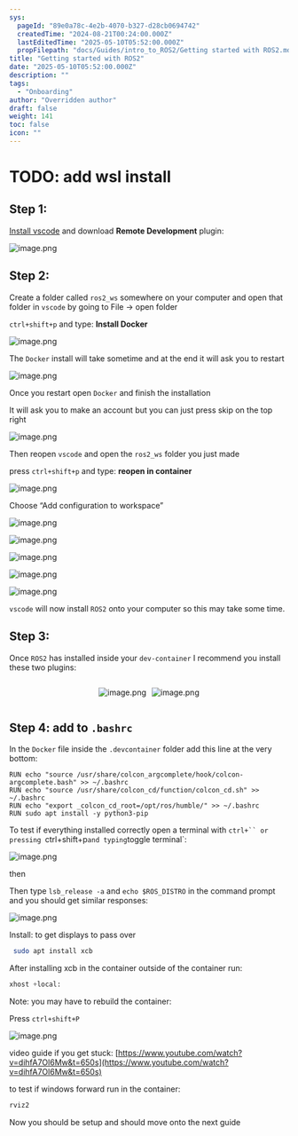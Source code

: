 ```yaml
---
sys:
  pageId: "89e0a78c-4e2b-4070-b327-d28cb0694742"
  createdTime: "2024-08-21T00:24:00.000Z"
  lastEditedTime: "2025-05-10T05:52:00.000Z"
  propFilepath: "docs/Guides/intro_to_ROS2/Getting started with ROS2.md"
title: "Getting started with ROS2"
date: "2025-05-10T05:52:00.000Z"
description: ""
tags:
  - "Onboarding"
author: "Overridden author"
draft: false
weight: 141
toc: false
icon: ""
---
```


# TODO: add wsl install

## Step 1:

[Install vscode](https://code.visualstudio.com/download) and download **Remote Development** plugin:

![image.png](https://prod-files-secure.s3.us-west-2.amazonaws.com/d518164a-d88e-44d1-a4ee-3adb3bd8bce0/efb52993-1881-4a40-b95e-6f020334f022/image.png?X-Amz-Algorithm=AWS4-HMAC-SHA256&X-Amz-Content-Sha256=UNSIGNED-PAYLOAD&X-Amz-Credential=ASIAZI2LB466X6URJ7PC%2F20250529%2Fus-west-2%2Fs3%2Faws4_request&X-Amz-Date=20250529T050957Z&X-Amz-Expires=3600&X-Amz-Security-Token=IQoJb3JpZ2luX2VjELz%2F%2F%2F%2F%2F%2F%2F%2F%2F%2FwEaCXVzLXdlc3QtMiJHMEUCIQDIZtdGUFVc6ge70l%2B023EeEX2j8Wk%2Fux8K4QndG0e69gIgReGjFiHg6UwEKuXmQO2kcKxGRqQ56jwnxXPjONdJnmUqiAQIhf%2F%2F%2F%2F%2F%2F%2F%2F%2F%2FARAAGgw2Mzc0MjMxODM4MDUiDLNx1HRFduC9OfjDpSrcA7l2zP%2Fqm3svWYfIVb7FbiQPQe8ZzbvyUh%2BAJsC6JO1%2BdZcEbGNz8P7dxDiOVRGV%2Fa57Ub%2BMjNqH1mM8H%2FBKyEi1oD9tkBoo305x0vXx5pRqKRjCrAvexChJg9RDWlQuvQ%2F2%2BbiCbqOFjaSL3%2BiQorA9q13aQuWxQ8HLhL7dXyCip6ZSoFPpskc9xqsbfaM25kM9xXF9KDZHS7i18hjdqgY0LyMWZwysiff0BZ%2Fprw44qufO8HEcFIdW2Bz88Wmv5cHd20JDAVOayphagd6DJTeCGk9LvG2nuBnv8JL3WjBtGzwr1fZLc8IMZSiu7OI%2BMfXnZWL74oB4TVhn7%2BoQEB1xCdKNbL9d4iKLrDrpGlH6fxKJ8vXLc38BM7bJpRriVHnWRdqM4SCT2DN0gkOqpQd%2B5UcElFR%2FZVgVWNw3MiGagBvLE1y1pXpcMbg%2FJSWR%2Bc4HT7ONSr64dKCDLb1L6UkYLR6CdUxNJv3nxjxwWKgius0lyPBxK2843fyJJ2k7c1z%2FBoplAFArseUNDXqsJwL4EcZVPt%2Bqc%2FHdJho8SNjFu2YRMFlO%2B9%2FaTeIXhRFMis%2FjZbvC41NOx4SKXgT%2FlqJsq4hdA1ijE5BNm9SQiIhu8WqwHMHwA%2FyG2FHYMMmv38EGOqUBElPIolUKUrbUBKw4Zv8fAA5IJxGMRxLNi96nh4gfW6UW15TwTExcH2FtYwdBPcuM%2FWd4Un1ZC0%2FB%2F7hiOIQ%2Fhs8iRtyUN6zxpXa7TPvTTu0hKaj6VF7q6C4etgvm5udMPbZOYNzz6beqYPFIdMCKGj5Wn9oneVZKgJN%2B7HV%2FIK6PAiYL5Rqs%2B7POgXUnNs5wQjmVYJbhDhhrGAhdnOD4Uibz5E3l&X-Amz-Signature=6d1e49fac58e056c6fc165d0a40cf1abd8302012c2b38be8a6d3d81a52088b28&X-Amz-SignedHeaders=host&x-id=GetObject)

## Step 2:

Create a folder called `ros2_ws` somewhere on your computer and open that folder in `vscode` by going to File → open folder 

`ctrl+shift+p` and type: **Install Docker**

![image.png](https://prod-files-secure.s3.us-west-2.amazonaws.com/d518164a-d88e-44d1-a4ee-3adb3bd8bce0/2269dc0e-1cd5-47ff-bceb-c04ad9b2eab0/image.png?X-Amz-Algorithm=AWS4-HMAC-SHA256&X-Amz-Content-Sha256=UNSIGNED-PAYLOAD&X-Amz-Credential=ASIAZI2LB466X6URJ7PC%2F20250529%2Fus-west-2%2Fs3%2Faws4_request&X-Amz-Date=20250529T050957Z&X-Amz-Expires=3600&X-Amz-Security-Token=IQoJb3JpZ2luX2VjELz%2F%2F%2F%2F%2F%2F%2F%2F%2F%2FwEaCXVzLXdlc3QtMiJHMEUCIQDIZtdGUFVc6ge70l%2B023EeEX2j8Wk%2Fux8K4QndG0e69gIgReGjFiHg6UwEKuXmQO2kcKxGRqQ56jwnxXPjONdJnmUqiAQIhf%2F%2F%2F%2F%2F%2F%2F%2F%2F%2FARAAGgw2Mzc0MjMxODM4MDUiDLNx1HRFduC9OfjDpSrcA7l2zP%2Fqm3svWYfIVb7FbiQPQe8ZzbvyUh%2BAJsC6JO1%2BdZcEbGNz8P7dxDiOVRGV%2Fa57Ub%2BMjNqH1mM8H%2FBKyEi1oD9tkBoo305x0vXx5pRqKRjCrAvexChJg9RDWlQuvQ%2F2%2BbiCbqOFjaSL3%2BiQorA9q13aQuWxQ8HLhL7dXyCip6ZSoFPpskc9xqsbfaM25kM9xXF9KDZHS7i18hjdqgY0LyMWZwysiff0BZ%2Fprw44qufO8HEcFIdW2Bz88Wmv5cHd20JDAVOayphagd6DJTeCGk9LvG2nuBnv8JL3WjBtGzwr1fZLc8IMZSiu7OI%2BMfXnZWL74oB4TVhn7%2BoQEB1xCdKNbL9d4iKLrDrpGlH6fxKJ8vXLc38BM7bJpRriVHnWRdqM4SCT2DN0gkOqpQd%2B5UcElFR%2FZVgVWNw3MiGagBvLE1y1pXpcMbg%2FJSWR%2Bc4HT7ONSr64dKCDLb1L6UkYLR6CdUxNJv3nxjxwWKgius0lyPBxK2843fyJJ2k7c1z%2FBoplAFArseUNDXqsJwL4EcZVPt%2Bqc%2FHdJho8SNjFu2YRMFlO%2B9%2FaTeIXhRFMis%2FjZbvC41NOx4SKXgT%2FlqJsq4hdA1ijE5BNm9SQiIhu8WqwHMHwA%2FyG2FHYMMmv38EGOqUBElPIolUKUrbUBKw4Zv8fAA5IJxGMRxLNi96nh4gfW6UW15TwTExcH2FtYwdBPcuM%2FWd4Un1ZC0%2FB%2F7hiOIQ%2Fhs8iRtyUN6zxpXa7TPvTTu0hKaj6VF7q6C4etgvm5udMPbZOYNzz6beqYPFIdMCKGj5Wn9oneVZKgJN%2B7HV%2FIK6PAiYL5Rqs%2B7POgXUnNs5wQjmVYJbhDhhrGAhdnOD4Uibz5E3l&X-Amz-Signature=505ea4f059bbd8e3045f06049ef62e395ba3dd5986ee7e8aeed76e05ffa46c2e&X-Amz-SignedHeaders=host&x-id=GetObject)

The `Docker` install will take sometime and at the end it will ask you to restart

![image.png](https://prod-files-secure.s3.us-west-2.amazonaws.com/d518164a-d88e-44d1-a4ee-3adb3bd8bce0/ed233f78-be33-4b1f-b89c-9c346c0e961e/image.png?X-Amz-Algorithm=AWS4-HMAC-SHA256&X-Amz-Content-Sha256=UNSIGNED-PAYLOAD&X-Amz-Credential=ASIAZI2LB466X6URJ7PC%2F20250529%2Fus-west-2%2Fs3%2Faws4_request&X-Amz-Date=20250529T050957Z&X-Amz-Expires=3600&X-Amz-Security-Token=IQoJb3JpZ2luX2VjELz%2F%2F%2F%2F%2F%2F%2F%2F%2F%2FwEaCXVzLXdlc3QtMiJHMEUCIQDIZtdGUFVc6ge70l%2B023EeEX2j8Wk%2Fux8K4QndG0e69gIgReGjFiHg6UwEKuXmQO2kcKxGRqQ56jwnxXPjONdJnmUqiAQIhf%2F%2F%2F%2F%2F%2F%2F%2F%2F%2FARAAGgw2Mzc0MjMxODM4MDUiDLNx1HRFduC9OfjDpSrcA7l2zP%2Fqm3svWYfIVb7FbiQPQe8ZzbvyUh%2BAJsC6JO1%2BdZcEbGNz8P7dxDiOVRGV%2Fa57Ub%2BMjNqH1mM8H%2FBKyEi1oD9tkBoo305x0vXx5pRqKRjCrAvexChJg9RDWlQuvQ%2F2%2BbiCbqOFjaSL3%2BiQorA9q13aQuWxQ8HLhL7dXyCip6ZSoFPpskc9xqsbfaM25kM9xXF9KDZHS7i18hjdqgY0LyMWZwysiff0BZ%2Fprw44qufO8HEcFIdW2Bz88Wmv5cHd20JDAVOayphagd6DJTeCGk9LvG2nuBnv8JL3WjBtGzwr1fZLc8IMZSiu7OI%2BMfXnZWL74oB4TVhn7%2BoQEB1xCdKNbL9d4iKLrDrpGlH6fxKJ8vXLc38BM7bJpRriVHnWRdqM4SCT2DN0gkOqpQd%2B5UcElFR%2FZVgVWNw3MiGagBvLE1y1pXpcMbg%2FJSWR%2Bc4HT7ONSr64dKCDLb1L6UkYLR6CdUxNJv3nxjxwWKgius0lyPBxK2843fyJJ2k7c1z%2FBoplAFArseUNDXqsJwL4EcZVPt%2Bqc%2FHdJho8SNjFu2YRMFlO%2B9%2FaTeIXhRFMis%2FjZbvC41NOx4SKXgT%2FlqJsq4hdA1ijE5BNm9SQiIhu8WqwHMHwA%2FyG2FHYMMmv38EGOqUBElPIolUKUrbUBKw4Zv8fAA5IJxGMRxLNi96nh4gfW6UW15TwTExcH2FtYwdBPcuM%2FWd4Un1ZC0%2FB%2F7hiOIQ%2Fhs8iRtyUN6zxpXa7TPvTTu0hKaj6VF7q6C4etgvm5udMPbZOYNzz6beqYPFIdMCKGj5Wn9oneVZKgJN%2B7HV%2FIK6PAiYL5Rqs%2B7POgXUnNs5wQjmVYJbhDhhrGAhdnOD4Uibz5E3l&X-Amz-Signature=32b47af0596ebb7695ea986ec9f010e915eb240fe0523c38a8dada81347adb31&X-Amz-SignedHeaders=host&x-id=GetObject)

Once you restart open `Docker` and finish the installation

It will ask you to make an account but you can just press skip on the top right

![image.png](https://prod-files-secure.s3.us-west-2.amazonaws.com/d518164a-d88e-44d1-a4ee-3adb3bd8bce0/21010ad9-1659-4fd9-9f59-9932a09b2a3d/image.png?X-Amz-Algorithm=AWS4-HMAC-SHA256&X-Amz-Content-Sha256=UNSIGNED-PAYLOAD&X-Amz-Credential=ASIAZI2LB466X6URJ7PC%2F20250529%2Fus-west-2%2Fs3%2Faws4_request&X-Amz-Date=20250529T050957Z&X-Amz-Expires=3600&X-Amz-Security-Token=IQoJb3JpZ2luX2VjELz%2F%2F%2F%2F%2F%2F%2F%2F%2F%2FwEaCXVzLXdlc3QtMiJHMEUCIQDIZtdGUFVc6ge70l%2B023EeEX2j8Wk%2Fux8K4QndG0e69gIgReGjFiHg6UwEKuXmQO2kcKxGRqQ56jwnxXPjONdJnmUqiAQIhf%2F%2F%2F%2F%2F%2F%2F%2F%2F%2FARAAGgw2Mzc0MjMxODM4MDUiDLNx1HRFduC9OfjDpSrcA7l2zP%2Fqm3svWYfIVb7FbiQPQe8ZzbvyUh%2BAJsC6JO1%2BdZcEbGNz8P7dxDiOVRGV%2Fa57Ub%2BMjNqH1mM8H%2FBKyEi1oD9tkBoo305x0vXx5pRqKRjCrAvexChJg9RDWlQuvQ%2F2%2BbiCbqOFjaSL3%2BiQorA9q13aQuWxQ8HLhL7dXyCip6ZSoFPpskc9xqsbfaM25kM9xXF9KDZHS7i18hjdqgY0LyMWZwysiff0BZ%2Fprw44qufO8HEcFIdW2Bz88Wmv5cHd20JDAVOayphagd6DJTeCGk9LvG2nuBnv8JL3WjBtGzwr1fZLc8IMZSiu7OI%2BMfXnZWL74oB4TVhn7%2BoQEB1xCdKNbL9d4iKLrDrpGlH6fxKJ8vXLc38BM7bJpRriVHnWRdqM4SCT2DN0gkOqpQd%2B5UcElFR%2FZVgVWNw3MiGagBvLE1y1pXpcMbg%2FJSWR%2Bc4HT7ONSr64dKCDLb1L6UkYLR6CdUxNJv3nxjxwWKgius0lyPBxK2843fyJJ2k7c1z%2FBoplAFArseUNDXqsJwL4EcZVPt%2Bqc%2FHdJho8SNjFu2YRMFlO%2B9%2FaTeIXhRFMis%2FjZbvC41NOx4SKXgT%2FlqJsq4hdA1ijE5BNm9SQiIhu8WqwHMHwA%2FyG2FHYMMmv38EGOqUBElPIolUKUrbUBKw4Zv8fAA5IJxGMRxLNi96nh4gfW6UW15TwTExcH2FtYwdBPcuM%2FWd4Un1ZC0%2FB%2F7hiOIQ%2Fhs8iRtyUN6zxpXa7TPvTTu0hKaj6VF7q6C4etgvm5udMPbZOYNzz6beqYPFIdMCKGj5Wn9oneVZKgJN%2B7HV%2FIK6PAiYL5Rqs%2B7POgXUnNs5wQjmVYJbhDhhrGAhdnOD4Uibz5E3l&X-Amz-Signature=f642d5bbad4f5cb457d49e3a5f783678cff0a9ffc1ddead9106050d727dc3677&X-Amz-SignedHeaders=host&x-id=GetObject)

Then reopen `vscode` and open the `ros2_ws` folder you just made

press `ctrl+shift+p` and type: **reopen in container**

![image.png](https://prod-files-secure.s3.us-west-2.amazonaws.com/d518164a-d88e-44d1-a4ee-3adb3bd8bce0/4e93b8c2-41ad-488c-8095-c74205196118/image.png?X-Amz-Algorithm=AWS4-HMAC-SHA256&X-Amz-Content-Sha256=UNSIGNED-PAYLOAD&X-Amz-Credential=ASIAZI2LB466X6URJ7PC%2F20250529%2Fus-west-2%2Fs3%2Faws4_request&X-Amz-Date=20250529T050957Z&X-Amz-Expires=3600&X-Amz-Security-Token=IQoJb3JpZ2luX2VjELz%2F%2F%2F%2F%2F%2F%2F%2F%2F%2FwEaCXVzLXdlc3QtMiJHMEUCIQDIZtdGUFVc6ge70l%2B023EeEX2j8Wk%2Fux8K4QndG0e69gIgReGjFiHg6UwEKuXmQO2kcKxGRqQ56jwnxXPjONdJnmUqiAQIhf%2F%2F%2F%2F%2F%2F%2F%2F%2F%2FARAAGgw2Mzc0MjMxODM4MDUiDLNx1HRFduC9OfjDpSrcA7l2zP%2Fqm3svWYfIVb7FbiQPQe8ZzbvyUh%2BAJsC6JO1%2BdZcEbGNz8P7dxDiOVRGV%2Fa57Ub%2BMjNqH1mM8H%2FBKyEi1oD9tkBoo305x0vXx5pRqKRjCrAvexChJg9RDWlQuvQ%2F2%2BbiCbqOFjaSL3%2BiQorA9q13aQuWxQ8HLhL7dXyCip6ZSoFPpskc9xqsbfaM25kM9xXF9KDZHS7i18hjdqgY0LyMWZwysiff0BZ%2Fprw44qufO8HEcFIdW2Bz88Wmv5cHd20JDAVOayphagd6DJTeCGk9LvG2nuBnv8JL3WjBtGzwr1fZLc8IMZSiu7OI%2BMfXnZWL74oB4TVhn7%2BoQEB1xCdKNbL9d4iKLrDrpGlH6fxKJ8vXLc38BM7bJpRriVHnWRdqM4SCT2DN0gkOqpQd%2B5UcElFR%2FZVgVWNw3MiGagBvLE1y1pXpcMbg%2FJSWR%2Bc4HT7ONSr64dKCDLb1L6UkYLR6CdUxNJv3nxjxwWKgius0lyPBxK2843fyJJ2k7c1z%2FBoplAFArseUNDXqsJwL4EcZVPt%2Bqc%2FHdJho8SNjFu2YRMFlO%2B9%2FaTeIXhRFMis%2FjZbvC41NOx4SKXgT%2FlqJsq4hdA1ijE5BNm9SQiIhu8WqwHMHwA%2FyG2FHYMMmv38EGOqUBElPIolUKUrbUBKw4Zv8fAA5IJxGMRxLNi96nh4gfW6UW15TwTExcH2FtYwdBPcuM%2FWd4Un1ZC0%2FB%2F7hiOIQ%2Fhs8iRtyUN6zxpXa7TPvTTu0hKaj6VF7q6C4etgvm5udMPbZOYNzz6beqYPFIdMCKGj5Wn9oneVZKgJN%2B7HV%2FIK6PAiYL5Rqs%2B7POgXUnNs5wQjmVYJbhDhhrGAhdnOD4Uibz5E3l&X-Amz-Signature=531bf02344732e4f7f10ed37e31c21ccf632e045a7ea514384d8a728b0d91bac&X-Amz-SignedHeaders=host&x-id=GetObject)

Choose “Add configuration to workspace”

![image.png](https://prod-files-secure.s3.us-west-2.amazonaws.com/d518164a-d88e-44d1-a4ee-3adb3bd8bce0/9560b282-5060-4989-ba37-97e7b2c22476/image.png?X-Amz-Algorithm=AWS4-HMAC-SHA256&X-Amz-Content-Sha256=UNSIGNED-PAYLOAD&X-Amz-Credential=ASIAZI2LB466X6URJ7PC%2F20250529%2Fus-west-2%2Fs3%2Faws4_request&X-Amz-Date=20250529T050957Z&X-Amz-Expires=3600&X-Amz-Security-Token=IQoJb3JpZ2luX2VjELz%2F%2F%2F%2F%2F%2F%2F%2F%2F%2FwEaCXVzLXdlc3QtMiJHMEUCIQDIZtdGUFVc6ge70l%2B023EeEX2j8Wk%2Fux8K4QndG0e69gIgReGjFiHg6UwEKuXmQO2kcKxGRqQ56jwnxXPjONdJnmUqiAQIhf%2F%2F%2F%2F%2F%2F%2F%2F%2F%2FARAAGgw2Mzc0MjMxODM4MDUiDLNx1HRFduC9OfjDpSrcA7l2zP%2Fqm3svWYfIVb7FbiQPQe8ZzbvyUh%2BAJsC6JO1%2BdZcEbGNz8P7dxDiOVRGV%2Fa57Ub%2BMjNqH1mM8H%2FBKyEi1oD9tkBoo305x0vXx5pRqKRjCrAvexChJg9RDWlQuvQ%2F2%2BbiCbqOFjaSL3%2BiQorA9q13aQuWxQ8HLhL7dXyCip6ZSoFPpskc9xqsbfaM25kM9xXF9KDZHS7i18hjdqgY0LyMWZwysiff0BZ%2Fprw44qufO8HEcFIdW2Bz88Wmv5cHd20JDAVOayphagd6DJTeCGk9LvG2nuBnv8JL3WjBtGzwr1fZLc8IMZSiu7OI%2BMfXnZWL74oB4TVhn7%2BoQEB1xCdKNbL9d4iKLrDrpGlH6fxKJ8vXLc38BM7bJpRriVHnWRdqM4SCT2DN0gkOqpQd%2B5UcElFR%2FZVgVWNw3MiGagBvLE1y1pXpcMbg%2FJSWR%2Bc4HT7ONSr64dKCDLb1L6UkYLR6CdUxNJv3nxjxwWKgius0lyPBxK2843fyJJ2k7c1z%2FBoplAFArseUNDXqsJwL4EcZVPt%2Bqc%2FHdJho8SNjFu2YRMFlO%2B9%2FaTeIXhRFMis%2FjZbvC41NOx4SKXgT%2FlqJsq4hdA1ijE5BNm9SQiIhu8WqwHMHwA%2FyG2FHYMMmv38EGOqUBElPIolUKUrbUBKw4Zv8fAA5IJxGMRxLNi96nh4gfW6UW15TwTExcH2FtYwdBPcuM%2FWd4Un1ZC0%2FB%2F7hiOIQ%2Fhs8iRtyUN6zxpXa7TPvTTu0hKaj6VF7q6C4etgvm5udMPbZOYNzz6beqYPFIdMCKGj5Wn9oneVZKgJN%2B7HV%2FIK6PAiYL5Rqs%2B7POgXUnNs5wQjmVYJbhDhhrGAhdnOD4Uibz5E3l&X-Amz-Signature=721454cfb4704ef1d4acdfa2458ee023447731660ec078834de7e56fa14b3346&X-Amz-SignedHeaders=host&x-id=GetObject)

![image.png](https://prod-files-secure.s3.us-west-2.amazonaws.com/d518164a-d88e-44d1-a4ee-3adb3bd8bce0/2ee63f81-886b-48e8-a553-dc6e5eac99e4/image.png?X-Amz-Algorithm=AWS4-HMAC-SHA256&X-Amz-Content-Sha256=UNSIGNED-PAYLOAD&X-Amz-Credential=ASIAZI2LB466X6URJ7PC%2F20250529%2Fus-west-2%2Fs3%2Faws4_request&X-Amz-Date=20250529T050957Z&X-Amz-Expires=3600&X-Amz-Security-Token=IQoJb3JpZ2luX2VjELz%2F%2F%2F%2F%2F%2F%2F%2F%2F%2FwEaCXVzLXdlc3QtMiJHMEUCIQDIZtdGUFVc6ge70l%2B023EeEX2j8Wk%2Fux8K4QndG0e69gIgReGjFiHg6UwEKuXmQO2kcKxGRqQ56jwnxXPjONdJnmUqiAQIhf%2F%2F%2F%2F%2F%2F%2F%2F%2F%2FARAAGgw2Mzc0MjMxODM4MDUiDLNx1HRFduC9OfjDpSrcA7l2zP%2Fqm3svWYfIVb7FbiQPQe8ZzbvyUh%2BAJsC6JO1%2BdZcEbGNz8P7dxDiOVRGV%2Fa57Ub%2BMjNqH1mM8H%2FBKyEi1oD9tkBoo305x0vXx5pRqKRjCrAvexChJg9RDWlQuvQ%2F2%2BbiCbqOFjaSL3%2BiQorA9q13aQuWxQ8HLhL7dXyCip6ZSoFPpskc9xqsbfaM25kM9xXF9KDZHS7i18hjdqgY0LyMWZwysiff0BZ%2Fprw44qufO8HEcFIdW2Bz88Wmv5cHd20JDAVOayphagd6DJTeCGk9LvG2nuBnv8JL3WjBtGzwr1fZLc8IMZSiu7OI%2BMfXnZWL74oB4TVhn7%2BoQEB1xCdKNbL9d4iKLrDrpGlH6fxKJ8vXLc38BM7bJpRriVHnWRdqM4SCT2DN0gkOqpQd%2B5UcElFR%2FZVgVWNw3MiGagBvLE1y1pXpcMbg%2FJSWR%2Bc4HT7ONSr64dKCDLb1L6UkYLR6CdUxNJv3nxjxwWKgius0lyPBxK2843fyJJ2k7c1z%2FBoplAFArseUNDXqsJwL4EcZVPt%2Bqc%2FHdJho8SNjFu2YRMFlO%2B9%2FaTeIXhRFMis%2FjZbvC41NOx4SKXgT%2FlqJsq4hdA1ijE5BNm9SQiIhu8WqwHMHwA%2FyG2FHYMMmv38EGOqUBElPIolUKUrbUBKw4Zv8fAA5IJxGMRxLNi96nh4gfW6UW15TwTExcH2FtYwdBPcuM%2FWd4Un1ZC0%2FB%2F7hiOIQ%2Fhs8iRtyUN6zxpXa7TPvTTu0hKaj6VF7q6C4etgvm5udMPbZOYNzz6beqYPFIdMCKGj5Wn9oneVZKgJN%2B7HV%2FIK6PAiYL5Rqs%2B7POgXUnNs5wQjmVYJbhDhhrGAhdnOD4Uibz5E3l&X-Amz-Signature=4bf5c391ca2f2ba4f004395052d87e773472ddbe177ffda35c759868e83c2a1f&X-Amz-SignedHeaders=host&x-id=GetObject)

![image.png](https://prod-files-secure.s3.us-west-2.amazonaws.com/d518164a-d88e-44d1-a4ee-3adb3bd8bce0/ae1580b2-b048-407e-aed9-b584224a7a04/image.png?X-Amz-Algorithm=AWS4-HMAC-SHA256&X-Amz-Content-Sha256=UNSIGNED-PAYLOAD&X-Amz-Credential=ASIAZI2LB466X6URJ7PC%2F20250529%2Fus-west-2%2Fs3%2Faws4_request&X-Amz-Date=20250529T050957Z&X-Amz-Expires=3600&X-Amz-Security-Token=IQoJb3JpZ2luX2VjELz%2F%2F%2F%2F%2F%2F%2F%2F%2F%2FwEaCXVzLXdlc3QtMiJHMEUCIQDIZtdGUFVc6ge70l%2B023EeEX2j8Wk%2Fux8K4QndG0e69gIgReGjFiHg6UwEKuXmQO2kcKxGRqQ56jwnxXPjONdJnmUqiAQIhf%2F%2F%2F%2F%2F%2F%2F%2F%2F%2FARAAGgw2Mzc0MjMxODM4MDUiDLNx1HRFduC9OfjDpSrcA7l2zP%2Fqm3svWYfIVb7FbiQPQe8ZzbvyUh%2BAJsC6JO1%2BdZcEbGNz8P7dxDiOVRGV%2Fa57Ub%2BMjNqH1mM8H%2FBKyEi1oD9tkBoo305x0vXx5pRqKRjCrAvexChJg9RDWlQuvQ%2F2%2BbiCbqOFjaSL3%2BiQorA9q13aQuWxQ8HLhL7dXyCip6ZSoFPpskc9xqsbfaM25kM9xXF9KDZHS7i18hjdqgY0LyMWZwysiff0BZ%2Fprw44qufO8HEcFIdW2Bz88Wmv5cHd20JDAVOayphagd6DJTeCGk9LvG2nuBnv8JL3WjBtGzwr1fZLc8IMZSiu7OI%2BMfXnZWL74oB4TVhn7%2BoQEB1xCdKNbL9d4iKLrDrpGlH6fxKJ8vXLc38BM7bJpRriVHnWRdqM4SCT2DN0gkOqpQd%2B5UcElFR%2FZVgVWNw3MiGagBvLE1y1pXpcMbg%2FJSWR%2Bc4HT7ONSr64dKCDLb1L6UkYLR6CdUxNJv3nxjxwWKgius0lyPBxK2843fyJJ2k7c1z%2FBoplAFArseUNDXqsJwL4EcZVPt%2Bqc%2FHdJho8SNjFu2YRMFlO%2B9%2FaTeIXhRFMis%2FjZbvC41NOx4SKXgT%2FlqJsq4hdA1ijE5BNm9SQiIhu8WqwHMHwA%2FyG2FHYMMmv38EGOqUBElPIolUKUrbUBKw4Zv8fAA5IJxGMRxLNi96nh4gfW6UW15TwTExcH2FtYwdBPcuM%2FWd4Un1ZC0%2FB%2F7hiOIQ%2Fhs8iRtyUN6zxpXa7TPvTTu0hKaj6VF7q6C4etgvm5udMPbZOYNzz6beqYPFIdMCKGj5Wn9oneVZKgJN%2B7HV%2FIK6PAiYL5Rqs%2B7POgXUnNs5wQjmVYJbhDhhrGAhdnOD4Uibz5E3l&X-Amz-Signature=868ac091e3c413cd7153d8d90d82345d99a70b51b7e62b6a6c1ab21ee6a2fd7d&X-Amz-SignedHeaders=host&x-id=GetObject)

![image.png](https://prod-files-secure.s3.us-west-2.amazonaws.com/d518164a-d88e-44d1-a4ee-3adb3bd8bce0/53255b28-f75e-430f-b9e3-c0ac8577e42b/image.png?X-Amz-Algorithm=AWS4-HMAC-SHA256&X-Amz-Content-Sha256=UNSIGNED-PAYLOAD&X-Amz-Credential=ASIAZI2LB466X6URJ7PC%2F20250529%2Fus-west-2%2Fs3%2Faws4_request&X-Amz-Date=20250529T050957Z&X-Amz-Expires=3600&X-Amz-Security-Token=IQoJb3JpZ2luX2VjELz%2F%2F%2F%2F%2F%2F%2F%2F%2F%2FwEaCXVzLXdlc3QtMiJHMEUCIQDIZtdGUFVc6ge70l%2B023EeEX2j8Wk%2Fux8K4QndG0e69gIgReGjFiHg6UwEKuXmQO2kcKxGRqQ56jwnxXPjONdJnmUqiAQIhf%2F%2F%2F%2F%2F%2F%2F%2F%2F%2FARAAGgw2Mzc0MjMxODM4MDUiDLNx1HRFduC9OfjDpSrcA7l2zP%2Fqm3svWYfIVb7FbiQPQe8ZzbvyUh%2BAJsC6JO1%2BdZcEbGNz8P7dxDiOVRGV%2Fa57Ub%2BMjNqH1mM8H%2FBKyEi1oD9tkBoo305x0vXx5pRqKRjCrAvexChJg9RDWlQuvQ%2F2%2BbiCbqOFjaSL3%2BiQorA9q13aQuWxQ8HLhL7dXyCip6ZSoFPpskc9xqsbfaM25kM9xXF9KDZHS7i18hjdqgY0LyMWZwysiff0BZ%2Fprw44qufO8HEcFIdW2Bz88Wmv5cHd20JDAVOayphagd6DJTeCGk9LvG2nuBnv8JL3WjBtGzwr1fZLc8IMZSiu7OI%2BMfXnZWL74oB4TVhn7%2BoQEB1xCdKNbL9d4iKLrDrpGlH6fxKJ8vXLc38BM7bJpRriVHnWRdqM4SCT2DN0gkOqpQd%2B5UcElFR%2FZVgVWNw3MiGagBvLE1y1pXpcMbg%2FJSWR%2Bc4HT7ONSr64dKCDLb1L6UkYLR6CdUxNJv3nxjxwWKgius0lyPBxK2843fyJJ2k7c1z%2FBoplAFArseUNDXqsJwL4EcZVPt%2Bqc%2FHdJho8SNjFu2YRMFlO%2B9%2FaTeIXhRFMis%2FjZbvC41NOx4SKXgT%2FlqJsq4hdA1ijE5BNm9SQiIhu8WqwHMHwA%2FyG2FHYMMmv38EGOqUBElPIolUKUrbUBKw4Zv8fAA5IJxGMRxLNi96nh4gfW6UW15TwTExcH2FtYwdBPcuM%2FWd4Un1ZC0%2FB%2F7hiOIQ%2Fhs8iRtyUN6zxpXa7TPvTTu0hKaj6VF7q6C4etgvm5udMPbZOYNzz6beqYPFIdMCKGj5Wn9oneVZKgJN%2B7HV%2FIK6PAiYL5Rqs%2B7POgXUnNs5wQjmVYJbhDhhrGAhdnOD4Uibz5E3l&X-Amz-Signature=b2d225b18a8480b108ec0ec036a32bfc989dab542ccbad9a31399558a9e2ce2b&X-Amz-SignedHeaders=host&x-id=GetObject)

![image.png](https://prod-files-secure.s3.us-west-2.amazonaws.com/d518164a-d88e-44d1-a4ee-3adb3bd8bce0/7c562767-5af9-4ffb-97d1-327bcdf4ee00/image.png?X-Amz-Algorithm=AWS4-HMAC-SHA256&X-Amz-Content-Sha256=UNSIGNED-PAYLOAD&X-Amz-Credential=ASIAZI2LB466X6URJ7PC%2F20250529%2Fus-west-2%2Fs3%2Faws4_request&X-Amz-Date=20250529T050957Z&X-Amz-Expires=3600&X-Amz-Security-Token=IQoJb3JpZ2luX2VjELz%2F%2F%2F%2F%2F%2F%2F%2F%2F%2FwEaCXVzLXdlc3QtMiJHMEUCIQDIZtdGUFVc6ge70l%2B023EeEX2j8Wk%2Fux8K4QndG0e69gIgReGjFiHg6UwEKuXmQO2kcKxGRqQ56jwnxXPjONdJnmUqiAQIhf%2F%2F%2F%2F%2F%2F%2F%2F%2F%2FARAAGgw2Mzc0MjMxODM4MDUiDLNx1HRFduC9OfjDpSrcA7l2zP%2Fqm3svWYfIVb7FbiQPQe8ZzbvyUh%2BAJsC6JO1%2BdZcEbGNz8P7dxDiOVRGV%2Fa57Ub%2BMjNqH1mM8H%2FBKyEi1oD9tkBoo305x0vXx5pRqKRjCrAvexChJg9RDWlQuvQ%2F2%2BbiCbqOFjaSL3%2BiQorA9q13aQuWxQ8HLhL7dXyCip6ZSoFPpskc9xqsbfaM25kM9xXF9KDZHS7i18hjdqgY0LyMWZwysiff0BZ%2Fprw44qufO8HEcFIdW2Bz88Wmv5cHd20JDAVOayphagd6DJTeCGk9LvG2nuBnv8JL3WjBtGzwr1fZLc8IMZSiu7OI%2BMfXnZWL74oB4TVhn7%2BoQEB1xCdKNbL9d4iKLrDrpGlH6fxKJ8vXLc38BM7bJpRriVHnWRdqM4SCT2DN0gkOqpQd%2B5UcElFR%2FZVgVWNw3MiGagBvLE1y1pXpcMbg%2FJSWR%2Bc4HT7ONSr64dKCDLb1L6UkYLR6CdUxNJv3nxjxwWKgius0lyPBxK2843fyJJ2k7c1z%2FBoplAFArseUNDXqsJwL4EcZVPt%2Bqc%2FHdJho8SNjFu2YRMFlO%2B9%2FaTeIXhRFMis%2FjZbvC41NOx4SKXgT%2FlqJsq4hdA1ijE5BNm9SQiIhu8WqwHMHwA%2FyG2FHYMMmv38EGOqUBElPIolUKUrbUBKw4Zv8fAA5IJxGMRxLNi96nh4gfW6UW15TwTExcH2FtYwdBPcuM%2FWd4Un1ZC0%2FB%2F7hiOIQ%2Fhs8iRtyUN6zxpXa7TPvTTu0hKaj6VF7q6C4etgvm5udMPbZOYNzz6beqYPFIdMCKGj5Wn9oneVZKgJN%2B7HV%2FIK6PAiYL5Rqs%2B7POgXUnNs5wQjmVYJbhDhhrGAhdnOD4Uibz5E3l&X-Amz-Signature=ae34f50aa6476a105fa99d76eaca0656b17a9edbf57734139e716680e2b0d092&X-Amz-SignedHeaders=host&x-id=GetObject)

`vscode` will now install `ROS2` onto your computer so this may take some time.

## Step 3:

Once `ROS2` has installed inside your `dev-container` I recommend you install these two plugins:

<div style="display: flex;flex-direction: row; column-gap:10px; max-width: 630px;justify-content: center;">
<div>

![image.png](https://prod-files-secure.s3.us-west-2.amazonaws.com/d518164a-d88e-44d1-a4ee-3adb3bd8bce0/3fc3d550-5a54-4ba1-ba6b-faa01cdb7369/image.png?X-Amz-Algorithm=AWS4-HMAC-SHA256&X-Amz-Content-Sha256=UNSIGNED-PAYLOAD&X-Amz-Credential=ASIAZI2LB466TF7Q3TIA%2F20250529%2Fus-west-2%2Fs3%2Faws4_request&X-Amz-Date=20250529T051000Z&X-Amz-Expires=3600&X-Amz-Security-Token=IQoJb3JpZ2luX2VjELz%2F%2F%2F%2F%2F%2F%2F%2F%2F%2FwEaCXVzLXdlc3QtMiJHMEUCIGe4kEqLRyJD%2BAJ%2Bv9X9EjVuS%2BTHkfTAKjJDWPCmYbXpAiEA29gDk693Oi7MEjc3xCtCm4TvTWj0nqYuS6cztXn3JsEqiAQIhf%2F%2F%2F%2F%2F%2F%2F%2F%2F%2FARAAGgw2Mzc0MjMxODM4MDUiDDyjsndcwJ17%2BnEC3SrcA2xyO503B7AdG5x%2FIvu5wtqRM2XhDdzDT%2FbNdt%2BhgSnmCoextCq0D1vfYH6YWWO3oBwDW5Vy4QIHMYSF5%2Bf6Mma0WT7VWV%2Bpkk%2BWxX3VZwVW8dmXAaOqzhLUkuXEc6YWDWmSAVk3jQY0Cx54bxPQGM%2FbcsDAK2%2FjoVj6jd8S0c9bw8KrHeTCO62gtADr3rbLw%2BrosC2eJaYzI3BEKwNGenVMYZdGC6WQAEutoyWXRIjW3ZaUciwXmLR4PjjDuiQb0l8WtawwTKnLsH9uuhzt400AEzKAo928mzW1ZJDt66pseBeG4wXeypZrHhOAS0xFaMmvysfqTGBLatuEbcWz2r8sxYsss%2FNmLHNTB43dvN7w9wxQosxnQ79%2FG9QaLRLxByfYE7dm1o0ADhrVBIxkGQrmHpZlVKXfE3CveIduQkHyGdlIdwvJ%2BMaQsoYZqL0jgJAVc8JNln7XwqXKQ7hkjHH3tLjRuMvSJaTHeB6Q7Q565sqjqRqWyKPJiBZDo0RL7oo2p3%2FoJK74qh2uldq%2BvTC4Mzt%2FXqM1h8tw3gg1O3l95yhHGGgRoIZq3mwQUr1HnQu1K3WtVWDaiE9UDE4R7JSAj45HsxOe%2BRIOJBLQIoew01ITtjnU8D%2FAVWuZMNKv38EGOqUBiOitm40IHtnGRdDj%2FnnjG15Gg07BVnfdt%2BOk9Mkc7VJWGYx5pytAjMGQ4f0PhjH9M%2BB8O3q9zXMdIEKc%2BiAeqapWT2lOHe6F68sSU5dh%2BuYFeXbnJ8JoXSvYPPpwOI7iqZ%2FLAmrxBlOQ6igXd5wNn2ncASySb%2FJo7gn%2F%2Bl8%2FvU9UIq%2FfK3PIwmASEGePdOpriApC1DJoI0owl390aHa3K%2F1ZMhyq&X-Amz-Signature=52696992f29c63d630abc4f862f6b861dfb624f4c9a9d5ef0a65be7943f457d5&X-Amz-SignedHeaders=host&x-id=GetObject)

</div>
<div>

![image.png](https://prod-files-secure.s3.us-west-2.amazonaws.com/d518164a-d88e-44d1-a4ee-3adb3bd8bce0/d994cc66-13c2-4093-a5a3-f84cf4601a82/image.png?X-Amz-Algorithm=AWS4-HMAC-SHA256&X-Amz-Content-Sha256=UNSIGNED-PAYLOAD&X-Amz-Credential=ASIAZI2LB466RGQDF2VI%2F20250529%2Fus-west-2%2Fs3%2Faws4_request&X-Amz-Date=20250529T051001Z&X-Amz-Expires=3600&X-Amz-Security-Token=IQoJb3JpZ2luX2VjELz%2F%2F%2F%2F%2F%2F%2F%2F%2F%2FwEaCXVzLXdlc3QtMiJHMEUCIQD0rHsSXwgKSJ%2FiS25%2BoHiL9zv9gJrJzusvAHgE393yYAIgQCbtgnHXVZkHG%2FpQa3OWu4edn1ta15KHynCUGngiAW0qiAQIhf%2F%2F%2F%2F%2F%2F%2F%2F%2F%2FARAAGgw2Mzc0MjMxODM4MDUiDA%2BJrgehrenuQI%2FS2CrcAzcFg0b406naXsQH0gWBJLJFM3%2FmlxbPc3h4%2BPQjR2P0wByTGbLL0CuPX6aRci4yGN5yqYQG7VfwB6dO8B3PjUJUCsUMBqRtgqX2%2BogwuGzqFglYALp0FTOY7So9LpR2YT872f728GpUZtgT6cqjYibpL0xtmXJ7%2BGk7Vn8GYlEfigRdK92DkgfbkEXpvOqH7FHMvofByfb1GNNgnn08jXdvnDlN1XJMJ50Mf0pCDlQFEQxY8o1Oh%2Ftyl%2FeVqwfAl3i%2BJxTw1En6TpEoqntjggvonSRs2m22NHnlZbtWsv6P%2BFgKBOa1hhKi9OH8B4xEq%2Bsbt3LU42vAR1GPOLrfkobde7xi8O4zVHZUoyMHPq8ZszPwaX1Xii%2F4DAL%2FPk%2BhUKiYFub8R505FOvlfx2JOMoGigGM3jdpe12vbxugRpBLCBNbSvpOmbli6Nmt91qup1%2BI1xShklRYWLzn%2BRkPt5Brn9thGwpQOcn%2FMv%2FZd3uX9gz%2BSOmwP0MCS1gr9DPQJb5za6lCM9fK%2BUfBHIPHanXUb0OgtYuF1bAAw2FtuPQzWAKgRkvtO3J2dUadPV%2Fkgh89BxoPQuzlu5hgV2nzECMrg50dlKsgAs0l%2FXpnaE1YCSBuL5UqufrcIchYMM2v38EGOqUBglphf9XMcIjq60a3YKAHJqvq%2FKuIb%2FnhUOZdhuy%2FEj%2B7w%2FWnqdtw5ERnKPt0wLY1BijnBSyIwSN04BT2fFBw6I8KdnFsSfxzrEXXFUTAn1rc5hxZziu2lWk%2BmPiqvpqq83RslutV0IynFBR5HM4IE%2BeBQQCBzK1V1fUH1hTYUgy%2Flsv53aQyTcamouorVosIgQk48G9LAZLAcf8ZpbH0zdhC6AYz&X-Amz-Signature=95e318889af60f02295a20069a2e53e3d1904900901aa9225898e02e850bd6fd&X-Amz-SignedHeaders=host&x-id=GetObject)

</div>
</div>

## Step 4: add to `.bashrc`

In the `Docker` file inside the `.devcontainer` folder add this line at the very bottom: 

```docker
RUN echo "source /usr/share/colcon_argcomplete/hook/colcon-argcomplete.bash" >> ~/.bashrc
RUN echo "source /usr/share/colcon_cd/function/colcon_cd.sh" >> ~/.bashrc
RUN echo "export _colcon_cd_root=/opt/ros/humble/" >> ~/.bashrc
RUN sudo apt install -y python3-pip 
```

To test if everything installed correctly open a terminal with `ctrl+`` or pressing `ctrl+shift+p` and typing `toggle terminal`:

![image.png](https://prod-files-secure.s3.us-west-2.amazonaws.com/d518164a-d88e-44d1-a4ee-3adb3bd8bce0/6a4943d8-b04e-4c02-9a58-775f3384d1a5/image.png?X-Amz-Algorithm=AWS4-HMAC-SHA256&X-Amz-Content-Sha256=UNSIGNED-PAYLOAD&X-Amz-Credential=ASIAZI2LB466X6URJ7PC%2F20250529%2Fus-west-2%2Fs3%2Faws4_request&X-Amz-Date=20250529T050957Z&X-Amz-Expires=3600&X-Amz-Security-Token=IQoJb3JpZ2luX2VjELz%2F%2F%2F%2F%2F%2F%2F%2F%2F%2FwEaCXVzLXdlc3QtMiJHMEUCIQDIZtdGUFVc6ge70l%2B023EeEX2j8Wk%2Fux8K4QndG0e69gIgReGjFiHg6UwEKuXmQO2kcKxGRqQ56jwnxXPjONdJnmUqiAQIhf%2F%2F%2F%2F%2F%2F%2F%2F%2F%2FARAAGgw2Mzc0MjMxODM4MDUiDLNx1HRFduC9OfjDpSrcA7l2zP%2Fqm3svWYfIVb7FbiQPQe8ZzbvyUh%2BAJsC6JO1%2BdZcEbGNz8P7dxDiOVRGV%2Fa57Ub%2BMjNqH1mM8H%2FBKyEi1oD9tkBoo305x0vXx5pRqKRjCrAvexChJg9RDWlQuvQ%2F2%2BbiCbqOFjaSL3%2BiQorA9q13aQuWxQ8HLhL7dXyCip6ZSoFPpskc9xqsbfaM25kM9xXF9KDZHS7i18hjdqgY0LyMWZwysiff0BZ%2Fprw44qufO8HEcFIdW2Bz88Wmv5cHd20JDAVOayphagd6DJTeCGk9LvG2nuBnv8JL3WjBtGzwr1fZLc8IMZSiu7OI%2BMfXnZWL74oB4TVhn7%2BoQEB1xCdKNbL9d4iKLrDrpGlH6fxKJ8vXLc38BM7bJpRriVHnWRdqM4SCT2DN0gkOqpQd%2B5UcElFR%2FZVgVWNw3MiGagBvLE1y1pXpcMbg%2FJSWR%2Bc4HT7ONSr64dKCDLb1L6UkYLR6CdUxNJv3nxjxwWKgius0lyPBxK2843fyJJ2k7c1z%2FBoplAFArseUNDXqsJwL4EcZVPt%2Bqc%2FHdJho8SNjFu2YRMFlO%2B9%2FaTeIXhRFMis%2FjZbvC41NOx4SKXgT%2FlqJsq4hdA1ijE5BNm9SQiIhu8WqwHMHwA%2FyG2FHYMMmv38EGOqUBElPIolUKUrbUBKw4Zv8fAA5IJxGMRxLNi96nh4gfW6UW15TwTExcH2FtYwdBPcuM%2FWd4Un1ZC0%2FB%2F7hiOIQ%2Fhs8iRtyUN6zxpXa7TPvTTu0hKaj6VF7q6C4etgvm5udMPbZOYNzz6beqYPFIdMCKGj5Wn9oneVZKgJN%2B7HV%2FIK6PAiYL5Rqs%2B7POgXUnNs5wQjmVYJbhDhhrGAhdnOD4Uibz5E3l&X-Amz-Signature=7b78e8585d003bc122fd00f272dac311c6170a7089c9d695aadfff0a8431f7fd&X-Amz-SignedHeaders=host&x-id=GetObject)

then 

Then type `lsb_release -a` and `echo $ROS_DISTRO` in the command prompt and you should get similar responses:

![image.png](https://prod-files-secure.s3.us-west-2.amazonaws.com/d518164a-d88e-44d1-a4ee-3adb3bd8bce0/3e635dec-a805-4e85-8b9e-d000e5b71a4e/image.png?X-Amz-Algorithm=AWS4-HMAC-SHA256&X-Amz-Content-Sha256=UNSIGNED-PAYLOAD&X-Amz-Credential=ASIAZI2LB466X6URJ7PC%2F20250529%2Fus-west-2%2Fs3%2Faws4_request&X-Amz-Date=20250529T050957Z&X-Amz-Expires=3600&X-Amz-Security-Token=IQoJb3JpZ2luX2VjELz%2F%2F%2F%2F%2F%2F%2F%2F%2F%2FwEaCXVzLXdlc3QtMiJHMEUCIQDIZtdGUFVc6ge70l%2B023EeEX2j8Wk%2Fux8K4QndG0e69gIgReGjFiHg6UwEKuXmQO2kcKxGRqQ56jwnxXPjONdJnmUqiAQIhf%2F%2F%2F%2F%2F%2F%2F%2F%2F%2FARAAGgw2Mzc0MjMxODM4MDUiDLNx1HRFduC9OfjDpSrcA7l2zP%2Fqm3svWYfIVb7FbiQPQe8ZzbvyUh%2BAJsC6JO1%2BdZcEbGNz8P7dxDiOVRGV%2Fa57Ub%2BMjNqH1mM8H%2FBKyEi1oD9tkBoo305x0vXx5pRqKRjCrAvexChJg9RDWlQuvQ%2F2%2BbiCbqOFjaSL3%2BiQorA9q13aQuWxQ8HLhL7dXyCip6ZSoFPpskc9xqsbfaM25kM9xXF9KDZHS7i18hjdqgY0LyMWZwysiff0BZ%2Fprw44qufO8HEcFIdW2Bz88Wmv5cHd20JDAVOayphagd6DJTeCGk9LvG2nuBnv8JL3WjBtGzwr1fZLc8IMZSiu7OI%2BMfXnZWL74oB4TVhn7%2BoQEB1xCdKNbL9d4iKLrDrpGlH6fxKJ8vXLc38BM7bJpRriVHnWRdqM4SCT2DN0gkOqpQd%2B5UcElFR%2FZVgVWNw3MiGagBvLE1y1pXpcMbg%2FJSWR%2Bc4HT7ONSr64dKCDLb1L6UkYLR6CdUxNJv3nxjxwWKgius0lyPBxK2843fyJJ2k7c1z%2FBoplAFArseUNDXqsJwL4EcZVPt%2Bqc%2FHdJho8SNjFu2YRMFlO%2B9%2FaTeIXhRFMis%2FjZbvC41NOx4SKXgT%2FlqJsq4hdA1ijE5BNm9SQiIhu8WqwHMHwA%2FyG2FHYMMmv38EGOqUBElPIolUKUrbUBKw4Zv8fAA5IJxGMRxLNi96nh4gfW6UW15TwTExcH2FtYwdBPcuM%2FWd4Un1ZC0%2FB%2F7hiOIQ%2Fhs8iRtyUN6zxpXa7TPvTTu0hKaj6VF7q6C4etgvm5udMPbZOYNzz6beqYPFIdMCKGj5Wn9oneVZKgJN%2B7HV%2FIK6PAiYL5Rqs%2B7POgXUnNs5wQjmVYJbhDhhrGAhdnOD4Uibz5E3l&X-Amz-Signature=01ad000b5726c1a4367fefe822b5fbf3abd7de4361326184db09768d886d2c7d&X-Amz-SignedHeaders=host&x-id=GetObject)

Install:  to get displays to pass over

```bash
 sudo apt install xcb
```

After installing xcb in the container outside of the container run:

```python
xhost +local:
```

Note: you may have to rebuild the container:

Press `ctrl+shift+P`

![image.png](https://prod-files-secure.s3.us-west-2.amazonaws.com/d518164a-d88e-44d1-a4ee-3adb3bd8bce0/6c2be660-2618-4c38-9c26-53554f7a0b7b/image.png?X-Amz-Algorithm=AWS4-HMAC-SHA256&X-Amz-Content-Sha256=UNSIGNED-PAYLOAD&X-Amz-Credential=ASIAZI2LB466X6URJ7PC%2F20250529%2Fus-west-2%2Fs3%2Faws4_request&X-Amz-Date=20250529T050957Z&X-Amz-Expires=3600&X-Amz-Security-Token=IQoJb3JpZ2luX2VjELz%2F%2F%2F%2F%2F%2F%2F%2F%2F%2FwEaCXVzLXdlc3QtMiJHMEUCIQDIZtdGUFVc6ge70l%2B023EeEX2j8Wk%2Fux8K4QndG0e69gIgReGjFiHg6UwEKuXmQO2kcKxGRqQ56jwnxXPjONdJnmUqiAQIhf%2F%2F%2F%2F%2F%2F%2F%2F%2F%2FARAAGgw2Mzc0MjMxODM4MDUiDLNx1HRFduC9OfjDpSrcA7l2zP%2Fqm3svWYfIVb7FbiQPQe8ZzbvyUh%2BAJsC6JO1%2BdZcEbGNz8P7dxDiOVRGV%2Fa57Ub%2BMjNqH1mM8H%2FBKyEi1oD9tkBoo305x0vXx5pRqKRjCrAvexChJg9RDWlQuvQ%2F2%2BbiCbqOFjaSL3%2BiQorA9q13aQuWxQ8HLhL7dXyCip6ZSoFPpskc9xqsbfaM25kM9xXF9KDZHS7i18hjdqgY0LyMWZwysiff0BZ%2Fprw44qufO8HEcFIdW2Bz88Wmv5cHd20JDAVOayphagd6DJTeCGk9LvG2nuBnv8JL3WjBtGzwr1fZLc8IMZSiu7OI%2BMfXnZWL74oB4TVhn7%2BoQEB1xCdKNbL9d4iKLrDrpGlH6fxKJ8vXLc38BM7bJpRriVHnWRdqM4SCT2DN0gkOqpQd%2B5UcElFR%2FZVgVWNw3MiGagBvLE1y1pXpcMbg%2FJSWR%2Bc4HT7ONSr64dKCDLb1L6UkYLR6CdUxNJv3nxjxwWKgius0lyPBxK2843fyJJ2k7c1z%2FBoplAFArseUNDXqsJwL4EcZVPt%2Bqc%2FHdJho8SNjFu2YRMFlO%2B9%2FaTeIXhRFMis%2FjZbvC41NOx4SKXgT%2FlqJsq4hdA1ijE5BNm9SQiIhu8WqwHMHwA%2FyG2FHYMMmv38EGOqUBElPIolUKUrbUBKw4Zv8fAA5IJxGMRxLNi96nh4gfW6UW15TwTExcH2FtYwdBPcuM%2FWd4Un1ZC0%2FB%2F7hiOIQ%2Fhs8iRtyUN6zxpXa7TPvTTu0hKaj6VF7q6C4etgvm5udMPbZOYNzz6beqYPFIdMCKGj5Wn9oneVZKgJN%2B7HV%2FIK6PAiYL5Rqs%2B7POgXUnNs5wQjmVYJbhDhhrGAhdnOD4Uibz5E3l&X-Amz-Signature=4bacfd038084fdf91578c4dc11b2e01b638b3a532f9dd3841d86b2ef13b97aa2&X-Amz-SignedHeaders=host&x-id=GetObject)

video guide if you get stuck: [https://www.youtube.com/watch?v=dihfA7Ol6Mw&t=650s](https://www.youtube.com/watch?v=dihfA7Ol6Mw&t=650s)

to test if windows forward run in the container:

```bash
rviz2
```

Now you should be setup and should move onto the next guide 
